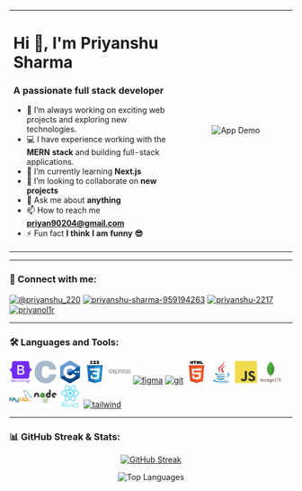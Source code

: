 <table>
  <tr>
    <td valign="middle" width="60%">

<h1 align="left">Hi 👋, I'm Priyanshu Sharma</h1>
<h3 align="left">A passionate full stack developer</h3>

- 🔭 I’m always working on exciting web projects and exploring new technologies.  
- 💻 I have experience working with the **MERN stack** and building full-stack applications.  
- 🌱 I’m currently learning **Next.js**  
- 👯 I’m looking to collaborate on **new projects**  
- 💬 Ask me about **anything**  
- 📫 How to reach me **priyan90204@gmail.com**  
- ⚡ Fun fact **I think I am funny 😎**  

</td>
<td valign="middle" width="40%">
<p align="center">
  <img src="https://media2.giphy.com/media/v1.Y2lkPTc5MGI3NjExZHVmMG0yc253bWh5dXpzemc2ZTlvaXBpbDdwMnQ0ODl0cWdsM3gyayZlcD12MV9pbnRlcm5hbF9naWZfYnlfaWQmY3Q9Zw/bGgsc5mWoryfgKBx1u/giphy.gif" alt="App Demo" width="250"/>
</p>
</td>
</tr>
</table>

---

### 🤝 Connect with me:

<p align="left">
  <a href="https://twitter.com/@priyanshu_220" target="blank"><img align="center" src="https://raw.githubusercontent.com/rahuldkjain/github-profile-readme-generator/master/src/images/icons/Social/twitter.svg" alt="@priyanshu_220" height="30" width="40" /></a>
  <a href="https://linkedin.com/in/priyanshu-sharma-959194263" target="blank"><img align="center" src="https://raw.githubusercontent.com/rahuldkjain/github-profile-readme-generator/master/src/images/icons/Social/linked-in-alt.svg" alt="priyanshu-sharma-959194263" height="30" width="40" /></a>
  <a href="https://www.leetcode.com/priyanshu-2217" target="blank"><img align="center" src="https://raw.githubusercontent.com/rahuldkjain/github-profile-readme-generator/master/src/images/icons/Social/leet-code.svg" alt="priyanshu-2217" height="30" width="40" /></a>
  <a href="https://auth.geeksforgeeks.org/user/priyanol1r" target="blank"><img align="center" src="https://raw.githubusercontent.com/rahuldkjain/github-profile-readme-generator/master/src/images/icons/Social/geeks-for-geeks.svg" alt="priyanol1r" height="30" width="40" /></a>
</p>

---

### 🛠️ Languages and Tools:

<p align="left"> 
  <a href="https://getbootstrap.com" target="_blank"><img src="https://raw.githubusercontent.com/devicons/devicon/master/icons/bootstrap/bootstrap-plain-wordmark.svg" alt="bootstrap" width="40" height="40"/></a> 
  <a href="https://www.cprogramming.com/" target="_blank"><img src="https://raw.githubusercontent.com/devicons/devicon/master/icons/c/c-original.svg" alt="c" width="40" height="40"/></a> 
  <a href="https://www.w3schools.com/cpp/" target="_blank"><img src="https://raw.githubusercontent.com/devicons/devicon/master/icons/cplusplus/cplusplus-original.svg" alt="cplusplus" width="40" height="40"/></a> 
  <a href="https://www.w3schools.com/css/" target="_blank"><img src="https://raw.githubusercontent.com/devicons/devicon/master/icons/css3/css3-original-wordmark.svg" alt="css3" width="40" height="40"/></a> 
  <a href="https://expressjs.com" target="_blank"><img src="https://raw.githubusercontent.com/devicons/devicon/master/icons/express/express-original-wordmark.svg" alt="express" width="40" height="40"/></a> 
  <a href="https://www.figma.com/" target="_blank"><img src="https://www.vectorlogo.zone/logos/figma/figma-icon.svg" alt="figma" width="40" height="40"/></a> 
  <a href="https://git-scm.com/" target="_blank"><img src="https://www.vectorlogo.zone/logos/git-scm/git-scm-icon.svg" alt="git" width="40" height="40"/></a> 
  <a href="https://www.w3.org/html/" target="_blank"><img src="https://raw.githubusercontent.com/devicons/devicon/master/icons/html5/html5-original-wordmark.svg" alt="html5" width="40" height="40"/></a> 
  <a href="https://www.java.com" target="_blank"><img src="https://raw.githubusercontent.com/devicons/devicon/master/icons/java/java-original.svg" alt="java" width="40" height="40"/></a> 
  <a href="https://developer.mozilla.org/en-US/docs/Web/JavaScript" target="_blank"><img src="https://raw.githubusercontent.com/devicons/devicon/master/icons/javascript/javascript-original.svg" alt="javascript" width="40" height="40"/></a> 
  <a href="https://www.mongodb.com/" target="_blank"><img src="https://raw.githubusercontent.com/devicons/devicon/master/icons/mongodb/mongodb-original-wordmark.svg" alt="mongodb" width="40" height="40"/></a> 
  <a href="https://www.mysql.com/" target="_blank"><img src="https://raw.githubusercontent.com/devicons/devicon/master/icons/mysql/mysql-original-wordmark.svg" alt="mysql" width="40" height="40"/></a> 
  <a href="https://nodejs.org" target="_blank"><img src="https://raw.githubusercontent.com/devicons/devicon/master/icons/nodejs/nodejs-original-wordmark.svg" alt="nodejs" width="40" height="40"/></a> 
  <a href="https://reactjs.org/" target="_blank"><img src="https://raw.githubusercontent.com/devicons/devicon/master/icons/react/react-original-wordmark.svg" alt="react" width="40" height="40"/></a> 
  <a href="https://tailwindcss.com/" target="_blank"><img src="https://www.vectorlogo.zone/logos/tailwindcss/tailwindcss-icon.svg" alt="tailwind" width="40" height="40"/></a> 
</p>

---

### 📊 GitHub Streak & Stats:

<p align="center">
  <a href="https://git.io/streak-stats">
    <img src="https://streak-stats.demolab.com?user=priyanshu-2217&theme=tokyonight" alt="GitHub Streak"/>
  </a>
</p>

<p align="center">
  <img src="https://github-readme-stats.vercel.app/api/top-langs/?username=priyanshu-2217&layout=compact&theme=tokyonight" alt="Top Languages" />
</p>
